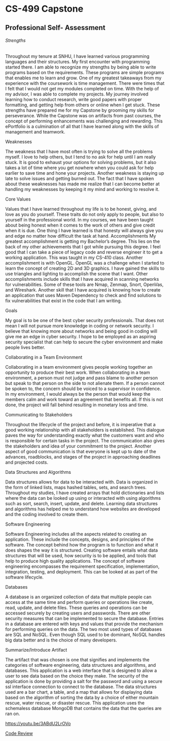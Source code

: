 # CS-499 Capstone

## Professional Self- Assessment

###### Strengths

Throughout my tenure at SNHU, I have learned various programming languages and their structures. My first encounter with programming started there. I am able to recognize my strengths by being able to write programs based on the requirements. These programs are simple programs that enables me to learn and grow. One of my greatest takeaways from my experience with the coursework is time management. There were times that I felt that I would not get my modules completed on time. With the help of my advisor, I was able to complete my projects. My journey involved learning how to conduct research, write good papers with proper formatting, and getting help from others or online when I get stuck. These strengths have prepared me for my Capstone by grooming my skills for perseverance. While the Capstone was on artifacts from past courses, the concept of performing enhancements was challenging and rewarding. This ePortfolio is a culmination of all that I have learned along with the skills of management and teamwork.

Weaknesses

The weakness that I have most often is trying to solve all the problems myself. I love to help others, but I tend to no ask for help until I am really stuck. It is good to exhaust your options for solving problems, but it also takes a lot of time where you get nowhere when you could ask for help earlier to save time and hone your projects. Another weakness is staying up late to solve issues and getting burned out. 
The  fact that I have spoken about these weaknesses has made me realize that I can become better at handling my weaknesses by keeping it my mind and working to resolve it.

Core Values

Values that I have learned throughout my life is to be honest, giving, and love as you do yourself. These traits do not only apply to people, but also to yourself in the professional world. In my courses, we have been taught about being honest when it comes to the work of others and give credit when it is due. One thing I have learned is that honesty will always give you and edge no matter how difficult the task at hand.
Accomplishments
My greatest accomplishment is getting my Bachelor’s degree. This lies on the back of my other achievements that I got while pursuing this degree. I feel good that I can take a piece of legacy code and reverse engineer it to get a working application. This was taught in my CS-410 class. Another accomplishment is with OpenGL. OpenGL was a challenge when I started to learn the concept of creating 2D and 3D graphics. I have gained the skills to use triangles and lighting to accomplish the scene that I want. 
Other accomplishments include skills that I have acquired in scanning networks for vulnerabilities. Some of these tools are Nmap, Zenmap, Snort, OpenVas, and Wireshark. Another skill that I have acquired is knowing how to create an application that uses Maven Dependency to check and find solutions to fix vulnerabilities that exist in the code that I am writing.

Goals

My goal is to be one of the best cyber security professionals. That does not mean I will not pursue more knowledge in coding or network security. I believe that knowing more about networks and being good in coding will give me an edge in cyber security. I hope to be employed as an aspiring security specialist that can help to secure the cyber environment and make people lives better.

Collaborating in a Team Environment

Collaborating in a team environment gives people working together an opportunity to produce their best work. When collaborating in a team environment, a person must not judge and pass blame to another person but speak to that person on the side to not alienate them. If a person cannot be spoken to, the concern should be voiced to a supervisor in confidence. In my environment, I would always be the person that would keep the members calm and work toward an agreement that benefits all. If this is not done, the project will fall behind resulting in monetary loss and time.

Communicating to Stakeholders

Throughout the lifecycle of the project and before, it is imperative that a good working relationship with all stakeholders is established. This dialogue paves the way for understanding exactly what the customers want and who is responsible for certain tasks in the project. The communication also gives the stakeholders and idea of your commitment to the project. Another aspect of good communication is that everyone is kept up to date of the advances, roadblocks, and stages of the project in approaching deadlines and projected costs.

Data Structures and Algorithms

Data structures allows for data to be interacted with. Data is organized in the form of linked lists, maps hashed tables, sets, and search trees. Throughout my studies, I have created arrays that hold dictionaries and lists where the data can be looked up using or interacted with using algorithms such as sort, search, insert, update, and delete. Learning data structures and algorithms has helped me to understand how websites are developed and the coding involved to create them.

Software Engineering

Software Engineering includes all the aspects related to creating an application. These include the concepts, designs, and principles of the software. The concept behind how the program is to function and what it does shapes the way it is structured. Creating software entails what data structures that will be used, how security is to be applied, and tools that help to produce high quality applications. The concept of software engineering encompasses the requirement specification, implementation, integration, testing, and deployment. This can be looked at as part of the software lifecycle.

Databases

A database is an organized collection of data that multiple people can access at the same time and  perform queries or operations like create, read, update, and delete files.  These queries and operations can be accessed securely by creating users and passwords. There are other security measures that can be implemented to secure the database. Entries in a database are entered with keys and values that provide the mechanism for performing queries on the data. The two most used types of databases are SQL and NoSQL. Even though SQL used to be dominant, NoSQL handles big data better and is the choice of many developers.

Summarize/Introduce Artifact

The artifact that was chosen is one that signifies and implements the categories of software engineering, data structures and algorithms, and databases. This application is a web interface that is designed to allow a user to see data based on the choice they make. The security of the application is done by providing a salt for the password and using a secure ssl interface connection to connect to the database. The data structures used are  a bar chart, a table, and a map that allows for displaying data based on the algorithm of sorting the data by a choice of either mountain rescue, water rescue, or disaster rescue. This application uses the schemaless database MongoDB that contains the data that the queries are ran on. 

https://youtu.be/3ABdU2LrOVo







[Code Review](https://youtu.be/3ABdU2LrOVo)
